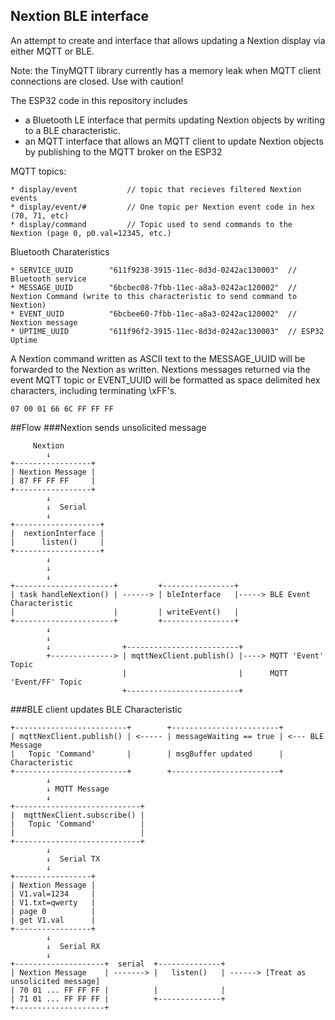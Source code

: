 ## Nextion BLE interface

An attempt to create and interface that allows updating a Nextion display via either MQTT or BLE.

Note: the TinyMQTT library currently has a memory leak when MQTT client connections are closed. Use with caution!

The ESP32 code in this repository includes 

* a Bluetooth LE interface that permits updating Nextion objects by writing to a BLE characteristic. 
* an MQTT interface that allows an MQTT client to update Nextion objects by publishing to the MQTT broker on the ESP32

MQTT topics:
```
* display/event           // topic that recieves filtered Nextion events
* display/event/#         // One topic per Nextion event code in hex (70, 71, etc)
* display/command         // Topic used to send commands to the Nextion (page 0, p0.val=12345, etc.)
```
Bluetooth Charateristics
```
* SERVICE_UUID        "611f9238-3915-11ec-8d3d-0242ac130003"  // Bluetooth service
* MESSAGE_UUID        "6bcbec08-7fbb-11ec-a8a3-0242ac120002"  // Nextion Command (write to this characteristic to send command to Nextion)
* EVENT_UUID          "6bcbee60-7fbb-11ec-a8a3-0242ac120002"  // Nextion message
* UPTIME_UUID         "611f96f2-3915-11ec-8d3d-0242ac130003"  // ESP32 Uptime
```
A Nextion command written as ASCII text to the MESSAGE_UUID will be forwarded to the Nextion as written.
Nextions messages returned via the event MQTT topic or EVENT_UUID will be formatted as space delimited hex characters, including terminating \xFF's.
```
07 00 01 66 6C FF FF FF
```
##Flow
###Nextion sends unsolicited message

```
     Nextion
        ↓            
+-----------------+
| Nextion Message | 
| 87 FF FF FF     |
+-----------------+
        ↓
        ↓  Serial
        ↓
+-------------------+ 
|  nextionInterface |
|      listen()     | 
+-------------------+ 
        ↓
        ↓
        ↓
+----------------------+         +----------------+
| task handleNextion() | ------> | bleInterface   |-----> BLE Event Characteristic
|                      |         | writeEvent()   |
+----------------------+         +----------------+
        ↓
        ↓
        ↓                +-------------------------+
        +--------------> | mqttNexClient.publish() |----> MQTT 'Event' Topic
                         |                         |      MQTT 'Event/FF' Topic
                         +-------------------------+

```

###BLE client updates BLE Characteristic

```
+-------------------------+        +------------------------+
| mqttNexClient.publish() | <----- | messageWaiting == true | <--- BLE Message
|   Topic 'Command'       |        | msgBuffer updated      |      Characteristic
+-------------------------+        +------------------------+
        ↓
        ↓ MQTT Message
        ↓
+----------------------------+
|  mqttNexClient.subscribe() |
|   Topic 'Command'          |
|                            |
+----------------------------+
        ↓
        ↓  Serial TX
        ↓
+-----------------+
| Nextion Message |
| V1.val=1234     |
| V1.txt=qwerty   |
| page 0          |
| get V1.val      |
+-----------------+
        ↓
        ↓  Serial RX
        ↓
+--------------------+  serial  +--------------+
| Nextion Message    | -------> |   listen()   | ------> [Treat as unsolicited message]
| 70 01 ... FF FF FF |          |              |
| 71 01 ... FF FF FF |          +--------------+
+--------------------+

```
